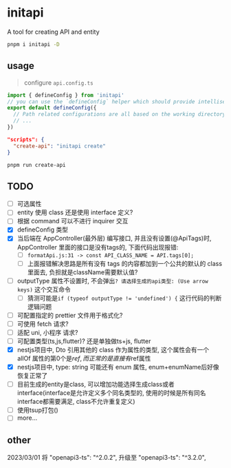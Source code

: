 # initapi

A tool for creating API and entity

```bash
pnpm i initapi -D
```

## usage

> configure `api.config.ts`

```ts
import { defineConfig } from 'initapi'
// you can use the `defineConfig` helper which should provide intellisense without the need for jsdoc annotations:
export default defineConfig({
  // Path related configurations are all based on the working directory of the nodejs process
  // ...
})
```

```package.json
"scripts": {
  "create-api": "initapi create"
}
```

```bash
pnpm run create-api
```

## TODO

- [ ] 可选属性
- [ ] entity 使用 class 还是使用 interface 定义?
- [ ] 根据 command 可以不进行 inquirer 交互
- [x] defineConfig 类型
- [x] 当后端在 AppController(最外层) 编写接口, 并且没有设置(@ApiTags)时, AppController 里面的接口是没有tags的, 下面代码出现报错:
  - [ ] `formatApi.js:31 -> const API_CLASS_NAME = API.tags[0];`
  - [ ] 上面报错解决思路是所有没有 tags 的内容都加到一个公共的默认的 class 里面去, 负担就是className需要默认值?
- [ ] outputType 属性不设置时, 不会弹出`? 请选择生成的api类型: (Use arrow keys)` 这个交互命令
  - [ ] 猜测可能是`if (typeof outputType != 'undefined') {` 这行代码的判断逻辑问题
- [ ] 可配置指定的 prettier 文件用于格式化?
- [ ] 可使用 fetch 请求?
- [ ] 适配 uni, 小程序 请求?
- [ ] 可配置类型(ts,js,flutter)? 还是单独做ts+js, flutter
- [x] nestjs项目中, Dto 引用其他的 class 作为属性的类型, 这个属性会有一个 allOf 属性的第0个是$ref, 而正常的是直接有$ref属性
- [x] nestjs项目中, type: string 可能还有 enum 属性, enum+enumName后好像恢复正常了
- [ ] 目前生成的entity是class, 可以增加功能选择生成class或者interface(interface是允许定义多个同名类型的, 使用的时候是所有同名interface都需要满足, class不允许重复定义)
- [ ] 使用tsup打包()
- [ ] more...

## other

  2023/03/01 将 "openapi3-ts": "^2.0.2", 升级至 "openapi3-ts": "^3.2.0",
